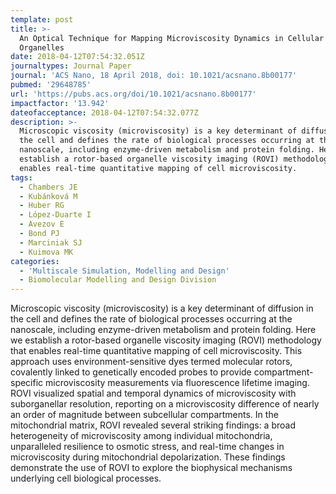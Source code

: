 ```yaml
---
template: post
title: >-
  An Optical Technique for Mapping Microviscosity Dynamics in Cellular
  Organelles
date: 2018-04-12T07:54:32.051Z
journaltypes: Journal Paper
journal: 'ACS Nano, 18 April 2018, doi: 10.1021/acsnano.8b00177'
pubmed: '29648785'
url: 'https://pubs.acs.org/doi/10.1021/acsnano.8b00177'
impactfactor: '13.942'
dateofacceptance: 2018-04-12T07:54:32.077Z
description: >-
  Microscopic viscosity (microviscosity) is a key determinant of diffusion in
  the cell and defines the rate of biological processes occurring at the
  nanoscale, including enzyme-driven metabolism and protein folding. Here we
  establish a rotor-based organelle viscosity imaging (ROVI) methodology that
  enables real-time quantitative mapping of cell microviscosity. 
tags:
  - Chambers JE
  - Kubánková M
  - Huber RG
  - López-Duarte I
  - Avezov E
  - Bond PJ
  - Marciniak SJ
  - Kuimova MK
categories:
  - 'Multiscale Simulation, Modelling and Design'
  - Biomolecular Modelling and Design Division
---
```

<!--StartFragment-->

Microscopic viscosity (microviscosity) is a key determinant of diffusion in the cell and defines the rate of biological processes occurring at the nanoscale, including enzyme-driven metabolism and protein folding. Here we establish a rotor-based organelle viscosity imaging (ROVI) methodology that enables real-time quantitative mapping of cell microviscosity. This approach uses environment-sensitive dyes termed molecular rotors, covalently linked to genetically encoded probes to provide compartment-specific microviscosity measurements via fluorescence lifetime imaging. ROVI visualized spatial and temporal dynamics of microviscosity with suborganellar resolution, reporting on a microviscosity difference of nearly an order of magnitude between subcellular compartments. In the mitochondrial matrix, ROVI revealed several striking findings: a broad heterogeneity of microviscosity among individual mitochondria, unparalleled resilience to osmotic stress, and real-time changes in microviscosity during mitochondrial depolarization. These findings demonstrate the use of ROVI to explore the biophysical mechanisms underlying cell biological processes.

<!--EndFragment-->
